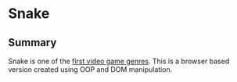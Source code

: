 # Snake

## Summary
Snake is one of the [first video game genres](https://en.wikipedia.org/wiki/Snake_(video_game_genre)). This is a browser based version created using OOP and DOM manipulation. 